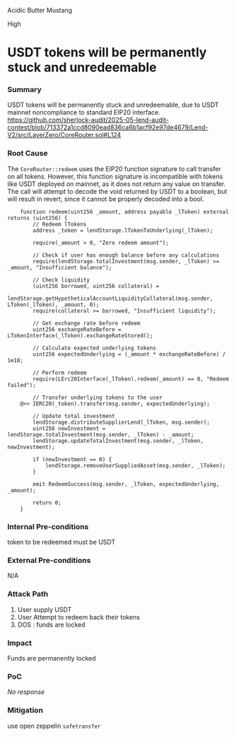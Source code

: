 Acidic Butter Mustang

High

# USDT tokens will be permanently stuck and unredeemable

### Summary

USDT tokens will be permanently stuck and unredeemable, due to USDT mainnet noncompliance to standard EIP20 interface. 
https://github.com/sherlock-audit/2025-05-lend-audit-contest/blob/713372a1ccd8090ead836ca6b1acf92e97de4679/Lend-V2/src/LayerZero/CoreRouter.sol#L124

### Root Cause

The `CoreRouter::redeem` uses the EIP20 function signature to call transfer on all tokens. However, this function signature is incompatible with tokens like USDT deployed on mainnet, as it does not return any value on transfer. The call will attempt to decode the void returned by USDT to a boolean, but will result in revert, since it cannot be properly decoded into a bool.

```solidity
    function redeem(uint256 _amount, address payable _lToken) external returns (uint256) {
        // Redeem lTokens
        address _token = lendStorage.lTokenToUnderlying(_lToken);

        require(_amount > 0, "Zero redeem amount");

        // Check if user has enough balance before any calculations
        require(lendStorage.totalInvestment(msg.sender, _lToken) >= _amount, "Insufficient balance");

        // Check liquidity
        (uint256 borrowed, uint256 collateral) =
            lendStorage.getHypotheticalAccountLiquidityCollateral(msg.sender, LToken(_lToken), _amount, 0);
        require(collateral >= borrowed, "Insufficient liquidity");

        // Get exchange rate before redeem
        uint256 exchangeRateBefore = LTokenInterface(_lToken).exchangeRateStored();

        // Calculate expected underlying tokens
        uint256 expectedUnderlying = (_amount * exchangeRateBefore) / 1e18;

        // Perform redeem
        require(LErc20Interface(_lToken).redeem(_amount) == 0, "Redeem failed");

        // Transfer underlying tokens to the user
    @>> IERC20(_token).transfer(msg.sender, expectedUnderlying);

        // Update total investment
        lendStorage.distributeSupplierLend(_lToken, msg.sender);
        uint256 newInvestment = lendStorage.totalInvestment(msg.sender, _lToken) - _amount;
        lendStorage.updateTotalInvestment(msg.sender, _lToken, newInvestment);

        if (newInvestment == 0) {
            lendStorage.removeUserSuppliedAsset(msg.sender, _lToken);
        }

        emit RedeemSuccess(msg.sender, _lToken, expectedUnderlying, _amount);

        return 0;
    }
```

### Internal Pre-conditions

token to be redeemed must be USDT

### External Pre-conditions

N/A

### Attack Path

1. User supply USDT
2. User Attempt to redeem back their tokens
3. DOS : funds are locked

### Impact

Funds are permanently locked

### PoC

_No response_

### Mitigation

use open zeppelin `safetransfer`